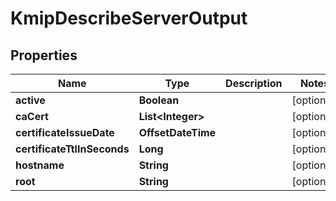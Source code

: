 

# KmipDescribeServerOutput


## Properties

Name | Type | Description | Notes
------------ | ------------- | ------------- | -------------
**active** | **Boolean** |  |  [optional]
**caCert** | **List&lt;Integer&gt;** |  |  [optional]
**certificateIssueDate** | **OffsetDateTime** |  |  [optional]
**certificateTtlInSeconds** | **Long** |  |  [optional]
**hostname** | **String** |  |  [optional]
**root** | **String** |  |  [optional]



